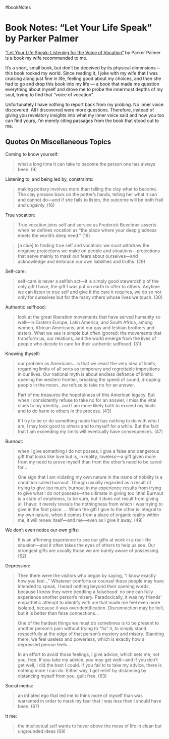 #bookNotes

# Book Notes: “Let Your Life Speak” by Parker Palmer

[“Let Your Life Speak: Listening for the Voice of Vocation”](https://www.amazon.com/Let-Your-Life-Speak-Listening-ebook/dp/B001C34LL8) by Parker Palmer is a book my wife recommended to me.

It’s a short, small book, but don’t be deceived by its physical dimensions—this book rocked my world. Since reading it, I joke with my wife that I was cruising along just fine in life, feeling good about my choices, and then she had to go and drop this book into my life — a book that made me question everything about myself and drove me to probe the innermost depths of my soul, trying to find that “voice of vocation”.

Unfortunately I have nothing to report back from my probing. No inner voice discovered. All I discovered were more questions. Therefore, instead of giving you revelatory insights into what my inner voice said and how you too can find yours, I’m merely citing passages from the book that stood out to me. 

## Quotes On Miscellaneous Topics

Coming to know yourself:

> what a long time it can take to become the person one has always been. (9)

Listening to, and being led by, constraints:

> making pottery involves more than telling the clay what to become. The clay presses back on the potter’s hands, telling her what it can and cannot do—and if she fails to listen, the outcome will be both frail and ungainly. (16)

True vocation:

> True vocation joins self and service as Frederick Buechner asserts when he defines vocation as “the place where your deep gladness meets the world’s deep need.” (16)

> [a clue] to finding true self and vocation: we must withdraw the negative projections we make on people and situations—projections that serve mainly to mask our fears about ourselves—and acknowledge and embrace our own liabilities and truths. (29)

Self-care:

> self-care is never a selfish act—it is simply good stewardship of the only gift I have, the gift I was put on earth to offer to others. Anytime we can listen to true self and give it the care it requires, we do so not only for ourselves but for the many others whose lives we touch. (30)

Authentic selfhood:

> look at the great liberation movements that have served humanity so well—in Eastern Europe, Latin America, and South Africa, among women, African Americans, and our gay and lesbian brothers and sisters. What we see is simple but often ignored: the movements that transform us, our relations, and the world emerge from the lives of people who decide to care for their authentic selfhood. (31)

Knowing thyself:

> our problem as Americans...is that we resist the very idea of limits, regarding limits of all sorts as temporary and regrettable impositions in our lives. Our national myth is about endless defiance of limits: opening the western frontier, breaking the speed of sound, dropping people in the moon...we refuse to take no for an answer. 
> 
> Part of me treasures the hopefulness of this American legacy. But when I consistently refuse to take no for an answer, I miss the vital clues to my identity...and I am more likely both to exceed my limits and to do harm to others in the process. (43)

> If I try to be or do something noble that has nothing to do with who I am, I may look good to others and to myself for a while. But the fact that I am exceeding my limits will eventually have consequences. (47)

Burnout:

> when I give something I do not posses, I give a false and dangerous gift that looks like love but is, in reality, loveless—a gift given more from my need to prove myself than from the other’s need to be cared for...
> 
> One sign that I am violating my own nature in the name of nobility is a condition called burnout. Though usually regarded as a result of trying to give too much, burnout in my experience results from trying to give what I do not possess—the ultimate in giving too little! Burnout is a state of emptiness, to be sure, but it does not result from giving all I have: it merely reveals the nothingness from which I was trying to give in the first place. 
> ...
> When the gift I give to the other is integral to my own nature, when it comes from a place of organic reality within me, it will renew itself—and me—even as I give it away. (49)

We don’t even notice our own gifts:

> It is an affirming experience to see our gifts at work in a real-life situation—and it often takes the eyes of others to help us see. Our strongest gifts are usually those we are barely aware of possessing. (52)

Depression:

> Then there were the visitors who began by saying, “I know exactly how you feel...” Whatever comforts or counsel these people may have intended to speak, I heard nothing beyond their opening words, because I knew they were peddling a falsehood: no one can fully experience another person’s misery. Paradoxically, it was my friends’ empathetic attempt to identify with me that made me feel even more isolated, because it was overidentification. Disconnection may be hell, but it is better than false connections...
> 
> One of the hardest things we must do sometimes is to be present to another person’s pain without trying to “fix” it, to simply stand respectfully at the edge of that person’s mystery and misery. Standing there, we feel useless and powerless, which is exactly how a depressed person feels...
> 
> In an effort to avoid those feelings, I give advice, which sets me, not you, free. If you take my advice, you may get well—and if you don’t get well, I did the best I could. If you fail to to take my advice, there is nothing more I can do. Either way, I get relief by distancing by distancing myself from you, guilt free. (63)

Social media:

> an inflated ego that led me to think more of myself than was warranted in order to mask my fear that I was less than I should have been. (67)

It me:

> the intellectual self wants to hover above the mess of life in clean but ungrounded ideas (69)

